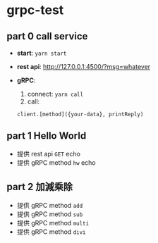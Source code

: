 # grpc-test

## part 0 call service

- **start**: `yarn start`
- **rest api**: http://127.0.0.1:4500/?msg=whatever
- **gRPC**:
  1. connect: `yarn call`
  2. call:

    ```
    client.[method]({your-data}, printReply)
    ```

## part 1 Hello World

- 提供 rest api `GET` echo
- 提供 gRPC method `hw` echo

## part 2 加減乘除

- 提供 gRPC method `add`
- 提供 gRPC method `sub`
- 提供 gRPC method `multi`
- 提供 gRPC method `divi`